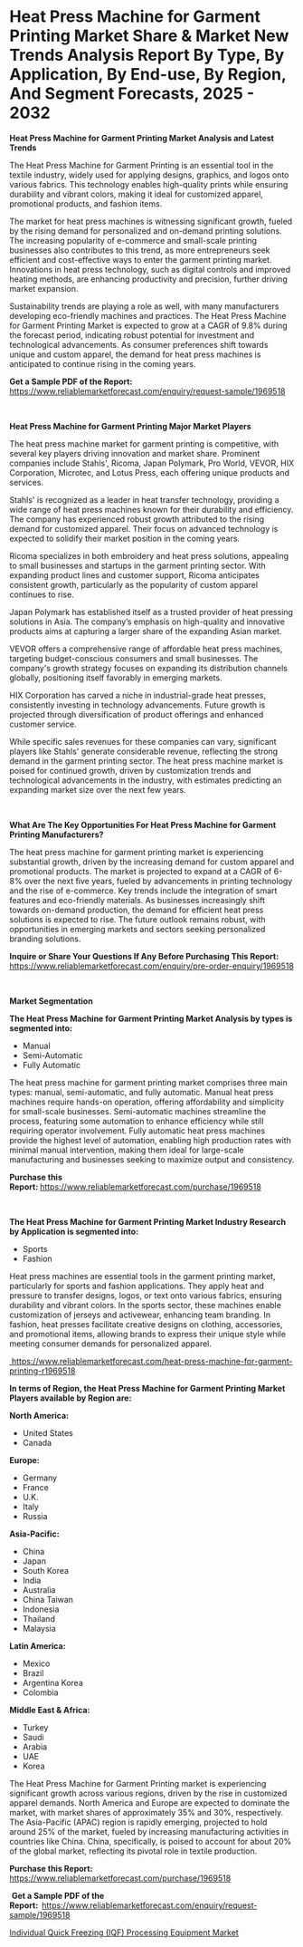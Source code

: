 <p><h1>Heat Press Machine for Garment Printing Market Share & Market New Trends Analysis Report By Type, By Application, By End-use, By Region, And Segment Forecasts, 2025 - 2032</h1></p><p><strong>Heat Press Machine for Garment Printing Market Analysis and Latest Trends</strong></p>
<p><p>The Heat Press Machine for Garment Printing is an essential tool in the textile industry, widely used for applying designs, graphics, and logos onto various fabrics. This technology enables high-quality prints while ensuring durability and vibrant colors, making it ideal for customized apparel, promotional products, and fashion items. </p><p>The market for heat press machines is witnessing significant growth, fueled by the rising demand for personalized and on-demand printing solutions. The increasing popularity of e-commerce and small-scale printing businesses also contributes to this trend, as more entrepreneurs seek efficient and cost-effective ways to enter the garment printing market. Innovations in heat press technology, such as digital controls and improved heating methods, are enhancing productivity and precision, further driving market expansion.</p><p>Sustainability trends are playing a role as well, with many manufacturers developing eco-friendly machines and practices. The Heat Press Machine for Garment Printing Market is expected to grow at a CAGR of 9.8% during the forecast period, indicating robust potential for investment and technological advancements. As consumer preferences shift towards unique and custom apparel, the demand for heat press machines is anticipated to continue rising in the coming years.</p></p>
<p><strong>Get a Sample PDF of the Report:&nbsp;</strong> <a href="https://www.reliablemarketforecast.com/enquiry/request-sample/1969518?utm_campaign=1110&utm_medium=2&utm_source=Github&utm_content=ia&utm_term=02032025&utm_id=heat-press-machine-for-garment-printing">https://www.reliablemarketforecast.com/enquiry/request-sample/1969518</a></p>
<p>&nbsp;</p>
<p><strong>Heat Press Machine for Garment Printing Major Market Players</strong></p>
<p><p>The heat press machine market for garment printing is competitive, with several key players driving innovation and market share. Prominent companies include Stahls', Ricoma, Japan Polymark, Pro World, VEVOR, HIX Corporation, Microtec, and Lotus Press, each offering unique products and services.</p><p>Stahls' is recognized as a leader in heat transfer technology, providing a wide range of heat press machines known for their durability and efficiency. The company has experienced robust growth attributed to the rising demand for customized apparel. Their focus on advanced technology is expected to solidify their market position in the coming years.</p><p>Ricoma specializes in both embroidery and heat press solutions, appealing to small businesses and startups in the garment printing sector. With expanding product lines and customer support, Ricoma anticipates consistent growth, particularly as the popularity of custom apparel continues to rise.</p><p>Japan Polymark has established itself as a trusted provider of heat pressing solutions in Asia. The company’s emphasis on high-quality and innovative products aims at capturing a larger share of the expanding Asian market.</p><p>VEVOR offers a comprehensive range of affordable heat press machines, targeting budget-conscious consumers and small businesses. The company's growth strategy focuses on expanding its distribution channels globally, positioning itself favorably in emerging markets.</p><p>HIX Corporation has carved a niche in industrial-grade heat presses, consistently investing in technology advancements. Future growth is projected through diversification of product offerings and enhanced customer service.</p><p>While specific sales revenues for these companies can vary, significant players like Stahls' generate considerable revenue, reflecting the strong demand in the garment printing sector. The heat press machine market is poised for continued growth, driven by customization trends and technological advancements in the industry, with estimates predicting an expanding market size over the next few years.</p></p>
<p>&nbsp;</p>
<p><strong>What Are The Key Opportunities For Heat Press Machine for Garment Printing Manufacturers?</strong></p>
<p><p>The heat press machine for garment printing market is experiencing substantial growth, driven by the increasing demand for custom apparel and promotional products. The market is projected to expand at a CAGR of 6-8% over the next five years, fueled by advancements in printing technology and the rise of e-commerce. Key trends include the integration of smart features and eco-friendly materials. As businesses increasingly shift towards on-demand production, the demand for efficient heat press solutions is expected to rise. The future outlook remains robust, with opportunities in emerging markets and sectors seeking personalized branding solutions.</p></p>
<p><strong>Inquire or Share Your Questions If Any Before Purchasing This Report:</strong> <a href="https://www.reliablemarketforecast.com/enquiry/pre-order-enquiry/1969518?utm_campaign=1110&utm_medium=2&utm_source=Github&utm_content=ia&utm_term=02032025&utm_id=heat-press-machine-for-garment-printing">https://www.reliablemarketforecast.com/enquiry/pre-order-enquiry/1969518</a></p>
<p>&nbsp;</p>
<p><strong>Market Segmentation</strong></p>
<p><strong>The Heat Press Machine for Garment Printing Market Analysis by types is segmented into:</strong></p>
<p><ul><li>Manual</li><li>Semi-Automatic</li><li>Fully Automatic</li></ul></p>
<p><p>The heat press machine for garment printing market comprises three main types: manual, semi-automatic, and fully automatic. Manual heat press machines require hands-on operation, offering affordability and simplicity for small-scale businesses. Semi-automatic machines streamline the process, featuring some automation to enhance efficiency while still requiring operator involvement. Fully automatic heat press machines provide the highest level of automation, enabling high production rates with minimal manual intervention, making them ideal for large-scale manufacturing and businesses seeking to maximize output and consistency.</p></p>
<p><strong>Purchase this Report:&nbsp;</strong><a href="https://www.reliablemarketforecast.com/purchase/1969518?utm_campaign=1110&utm_medium=2&utm_source=Github&utm_content=ia&utm_term=02032025&utm_id=heat-press-machine-for-garment-printing">https://www.reliablemarketforecast.com/purchase/1969518</a></p>
<p>&nbsp;</p>
<p><strong>The Heat Press Machine for Garment Printing Market Industry Research by Application is segmented into:</strong></p>
<p><ul><li>Sports</li><li>Fashion</li></ul></p>
<p><p>Heat press machines are essential tools in the garment printing market, particularly for sports and fashion applications. They apply heat and pressure to transfer designs, logos, or text onto various fabrics, ensuring durability and vibrant colors. In the sports sector, these machines enable customization of jerseys and activewear, enhancing team branding. In fashion, heat presses facilitate creative designs on clothing, accessories, and promotional items, allowing brands to express their unique style while meeting consumer demands for personalized apparel.</p></p>
<p><a href="https://www.reliablemarketforecast.com/heat-press-machine-for-garment-printing-r1969518?utm_campaign=1110&utm_medium=2&utm_source=Github&utm_content=ia&utm_term=02032025&utm_id=heat-press-machine-for-garment-printing">&nbsp;https://www.reliablemarketforecast.com/heat-press-machine-for-garment-printing-r1969518</a></p>
<p><strong>In terms of Region, the Heat Press Machine for Garment Printing Market Players available by Region are:</strong></p>
<p>
    <p> <strong> North America: </strong>
        <ul>
            <li>United States</li>
            <li>Canada</li>
        </ul>
        </p> 
    <p> <strong> Europe: </strong>
        <ul>
            <li>Germany</li>
            <li>France</li>
            <li>U.K.</li>
            <li>Italy</li>
            <li>Russia</li>
        </ul>
        </p> 
    <p> <strong> Asia-Pacific: </strong>
        <ul>
            <li>China</li>
            <li>Japan</li>
            <li>South Korea</li>
            <li>India</li>
            <li>Australia</li>
            <li>China Taiwan</li>
            <li>Indonesia</li>
            <li>Thailand</li>
            <li>Malaysia</li>
        </ul>
        </p> 
    <p> <strong> Latin America: </strong>
        <ul>
            <li>Mexico</li>
            <li>Brazil</li>
            <li>Argentina Korea</li>
            <li>Colombia</li>
        </ul>
        </p> 
    <p> <strong> Middle East & Africa: </strong>
        <ul>
            <li>Turkey</li>
            <li>Saudi</li>
            <li>Arabia</li>
            <li>UAE</li>
            <li>Korea</li>
        </ul>
    </p>
    </p>
<p><p>The Heat Press Machine for Garment Printing market is experiencing significant growth across various regions, driven by the rise in customized apparel demands. North America and Europe are expected to dominate the market, with market shares of approximately 35% and 30%, respectively. The Asia-Pacific (APAC) region is rapidly emerging, projected to hold around 25% of the market, fueled by increasing manufacturing activities in countries like China. China, specifically, is poised to account for about 20% of the global market, reflecting its pivotal role in textile production.</p></p>
<p><strong>Purchase this Report: </strong><a href="https://www.reliablemarketforecast.com/purchase/1969518?utm_campaign=1110&utm_medium=2&utm_source=Github&utm_content=ia&utm_term=02032025&utm_id=heat-press-machine-for-garment-printing">https://www.reliablemarketforecast.com/purchase/1969518</a></p>
<p>&nbsp;<strong>Get a Sample PDF of the Report:&nbsp;&nbsp;</strong><a href="https://www.reliablemarketforecast.com/enquiry/request-sample/1969518?utm_campaign=1110&utm_medium=2&utm_source=Github&utm_content=ia&utm_term=02032025&utm_id=heat-press-machine-for-garment-printing">https://www.reliablemarketforecast.com/enquiry/request-sample/1969518</a></p>
<p><strong></strong></p>
<p><p><a href="https://github.com/WillieWoodard/Market-Research-Report-List-7/blob/main/individual-quick-freezing-iqf-processing-equipment-market.md?utm_campaign=1110&utm_medium=2&utm_source=Github&utm_content=ia&utm_term=02032025&utm_id=heat-press-machine-for-garment-printing">Individual Quick Freezing (IQF) Processing Equipment Market</a></p></p>